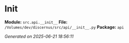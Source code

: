 #   Init  

**Module:** `src.api.__init__`
**File:** `/Volumes/dev/discernus/src/api/__init__.py`
**Package:** `api`

*Generated on 2025-06-21 18:56:11*